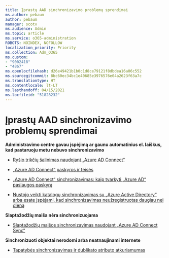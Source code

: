 ```yaml
---
title: Įprastų AAD sinchronizavimo problemų sprendimai
ms.author: pebaum
author: pebaum
manager: scotv
ms.audience: Admin
ms.topic: article
ms.service: o365-administration
ROBOTS: NOINDEX, NOFOLLOW
localization_priority: Priority
ms.collection: Adm_O365
ms.custom:
- "9002418"
- "4867"
ms.openlocfilehash: d26e49421b1b0c1d8ce79121f8dbdea16a06c552
ms.sourcegitcommit: 8bc60ec34bc1e40685e3976576e04a2623f63a7c
ms.translationtype: HT
ms.contentlocale: lt-LT
ms.lasthandoff: 04/15/2021
ms.locfileid: "51828232"
---
```

# <a name="solutions-to-common-aad-synchronization-problems"></a>Įprastų AAD sinchronizavimo problemų sprendimai

 **Administravimo centre gavau įspėjimą ar gaunu automatinius el. laiškus, kad pastaruoju metu nebuvo sinchronizavimo**

-  [Ryšio trikčių šalinimas naudojant „Azure AD Connect“](https://docs.microsoft.com/azure/active-directory/hybrid/tshoot-connect-connectivity)

- [„Azure AD Connect“ paskyros ir teisės](https://go.microsoft.com/fwlink/p/?LinkId=820598)

- [„Azure AD Connect“ sinchronizavimas: kaip tvarkyti „Azure AD“ paslaugos paskyrą](https://docs.microsoft.com/azure/active-directory/hybrid/how-to-connect-azureadaccount)

- [Nustojo veikti katalogų sinchronizavimas su „Azure Active Directory“ arba esate įspėjami, kad sinchronizavimas neužregistruotas daugiau nei dieną](https://support.microsoft.com/help/2882421/directory-synchronization-to-azure-active-directory-stops-or-you-re-warned-that-sync-hasn-t-registered-in-more-than-a-day)
 
**Slaptažodžių maiša nėra sinchronizuojama**

- [Slaptažodžių maišos sinchronizavimas naudojant „Azure AD Connect Sync“](https://docs.microsoft.com/azure/active-directory/hybrid/how-to-connect-password-hash-synchronization)

**Sinchronizuoti objektai nerodomi arba neatnaujinami internete**

- [Tapatybės sinchronizavimas ir dublikato atributo atkuriamumas](https://docs.microsoft.com/azure/active-directory/hybrid/how-to-connect-syncservice-duplicate-attribute-resiliency)
